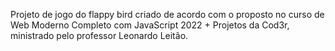 Projeto de jogo do flappy bird criado de acordo com o proposto no curso de Web Moderno Completo com JavaScript 2022 + Projetos da Cod3r, ministrado pelo professor Leonardo Leitão.
